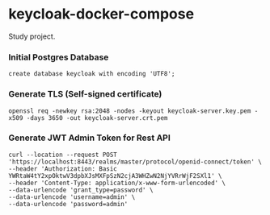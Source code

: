# keycloak-docker-compose
Study project.

### Initial Postgres Database
```
create database keycloak with encoding 'UTF8';
```

### Generate TLS (Self-signed certificate)
```
openssl req -newkey rsa:2048 -nodes -keyout keycloak-server.key.pem -x509 -days 3650 -out keycloak-server.crt.pem 
```

### Generate JWT Admin Token for Rest API
```
curl --location --request POST 'https://localhost:8443/realms/master/protocol/openid-connect/token' \
--header 'Authorization: Basic YWRtaW4tY2xpOktwV3dpbXJsMXFpSzN2cjA3WHZwN2NjYVRrWjF2SXl1' \
--header 'Content-Type: application/x-www-form-urlencoded' \
--data-urlencode 'grant_type=password' \
--data-urlencode 'username=admin' \
--data-urlencode 'password=admin'
```